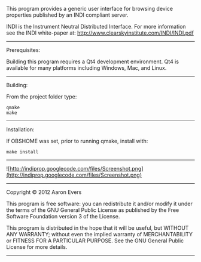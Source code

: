 This program provides a generic user interface for browsing device
properties published by an INDI compliant server.

INDI is the Instrument Neutral Distributed Interface.  For more
information see the INDI white-paper at:
http://www.clearskyinstitute.com/INDI/INDI.pdf

---

Prerequisites:

Building this program requires a Qt4 development environment.  Qt4 is available for many platforms including Windows, Mac, and Linux.

---

Building:

From the project folder type:
```
qmake
make
```

---

Installation:

If OBSHOME was set, prior to running qmake, install with:
```
make install
```

---

![http://indiprop.googlecode.com/files/Screenshot.png](http://indiprop.googlecode.com/files/Screenshot.png)

---

Copyright © 2012 Aaron Evers

This program is free software: you can redistribute it and/or modify
it under the terms of the GNU General Public License as published by
the Free Software Foundation version 3 of the License.

This program is distributed in the hope that it will be useful,
but WITHOUT ANY WARRANTY; without even the implied warranty of
MERCHANTABILITY or FITNESS FOR A PARTICULAR PURPOSE.  See the
GNU General Public License for more details.

---
